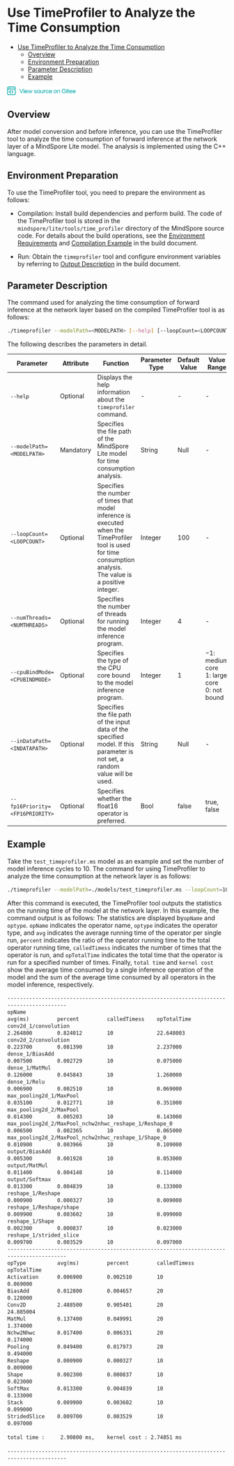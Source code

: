 # Use TimeProfiler to Analyze the Time Consumption

<!-- TOC -->

- [Use TimeProfiler to Analyze the Time Consumption](#use-timeprofiler-to-analyze-the-time-consumption)
    - [Overview](#overview)
    - [Environment Preparation](#environment-preparation)
    - [Parameter Description](#parameter-description)
    - [Example](#example)

<!-- /TOC -->

<a href="https://gitee.com/mindspore/docs/blob/master/lite/tutorials/source_en/use/timeprofiler_tool.md" target="_blank"><img src="../_static/logo_source.png"></a>

## Overview

After model conversion and before inference, you can use the TimeProfiler tool to analyze the time consumption of forward inference at the network layer of a MindSpore Lite model. The analysis is implemented using the C++ language.

## Environment Preparation

To use the TimeProfiler tool, you need to prepare the environment as follows:

- Compilation: Install build dependencies and perform build. The code of the TimeProfiler tool is stored in the `mindspore/lite/tools/time_profiler` directory of the MindSpore source code. For details about the build operations, see the [Environment Requirements](https://www.mindspore.cn/lite/tutorial/en/master/build.html#environment-requirements) and [Compilation Example](https://www.mindspore.cn/lite/tutorial/en/master/build.html#compilation-example) in the build document.

- Run: Obtain the `timeprofiler` tool and configure environment variables by referring to [Output Description](https://www.mindspore.cn/lite/tutorial/en/master/build.html#output-description) in the build document.

## Parameter Description

The command used for analyzing the time consumption of forward inference at the network layer based on the compiled TimeProfiler tool is as follows:

```bash
./timeprofiler --modelPath=<MODELPATH> [--help] [--loopCount=<LOOPCOUNT>] [--numThreads=<NUMTHREADS>] [--cpuBindMode=<CPUBINDMODE>] [--inDataPath=<INDATAPATH>] [--fp16Priority=<FP16PRIORITY>]
```

The following describes the parameters in detail.

| Parameter            | Attribute | Function                                                     | Parameter Type | Default Value | Value Range |
| ----------------- | ---- | ------------------------------------------------------------ | ------ | -------- | ---------------------------------- |
| `--help` | Optional | Displays the help information about the `timeprofiler` command. | - | - | - |
| `--modelPath=<MODELPATH> ` | Mandatory | Specifies the file path of the MindSpore Lite model for time consumption analysis. | String | Null  | -        |
| `--loopCount=<LOOPCOUNT>` | Optional | Specifies the number of times that model inference is executed when the TimeProfiler tool is used for time consumption analysis. The value is a positive integer. | Integer | 100 | - |
| `--numThreads=<NUMTHREADS>` | Optional | Specifies the number of threads for running the model inference program. | Integer | 4 | - |
| `--cpuBindMode=<CPUBINDMODE>` | Optional | Specifies the type of the CPU core bound to the model inference program. | Integer | 1      | −1: medium core<br/>1: large core<br/>0: not bound |
| `--inDataPath=<INDATAPATH>` | Optional | Specifies the file path of the input data of the specified model. If this parameter is not set, a random value will be used. | String | Null  | -        |
| `--fp16Priority=<FP16PRIORITY>` | Optional | Specifies whether the float16 operator is preferred. | Bool | false | true, false |

## Example

Take the `test_timeprofiler.ms` model as an example and set the number of model inference cycles to 10. The command for using TimeProfiler to analyze the time consumption at the network layer is as follows:

```bash
./timeprofiler --modelPath=./models/test_timeprofiler.ms --loopCount=10
```

After this command is executed, the TimeProfiler tool outputs the statistics on the running time of the model at the network layer. In this example, the command output is as follows: The statistics are displayed by`opName` and `optype`. `opName` indicates the operator name, `optype` indicates the operator type, and `avg` indicates the average running time of the operator per single run, `percent` indicates the ratio of the operator running time to the total operator running time, `calledTimess` indicates the number of times that the operator is run, and `opTotalTime` indicates the total time that the operator is run for a specified number of times. Finally, `total time` and `kernel cost` show the average time consumed by a single inference operation of the model and the sum of the average time consumed by all operators in the model inference, respectively.

```
-----------------------------------------------------------------------------------------
opName                                                          avg(ms)         percent         calledTimess    opTotalTime
conv2d_1/convolution                                            2.264800        0.824012        10              22.648003
conv2d_2/convolution                                            0.223700        0.081390        10              2.237000
dense_1/BiasAdd                                                 0.007500        0.002729        10              0.075000
dense_1/MatMul                                                  0.126000        0.045843        10              1.260000
dense_1/Relu                                                    0.006900        0.002510        10              0.069000
max_pooling2d_1/MaxPool                                         0.035100        0.012771        10              0.351000
max_pooling2d_2/MaxPool                                         0.014300        0.005203        10              0.143000
max_pooling2d_2/MaxPool_nchw2nhwc_reshape_1/Reshape_0           0.006500        0.002365        10              0.065000
max_pooling2d_2/MaxPool_nchw2nhwc_reshape_1/Shape_0             0.010900        0.003966        10              0.109000
output/BiasAdd                                                  0.005300        0.001928        10              0.053000
output/MatMul                                                   0.011400        0.004148        10              0.114000
output/Softmax                                                  0.013300        0.004839        10              0.133000
reshape_1/Reshape                                               0.000900        0.000327        10              0.009000
reshape_1/Reshape/shape                                         0.009900        0.003602        10              0.099000
reshape_1/Shape                                                 0.002300        0.000837        10              0.023000
reshape_1/strided_slice                                         0.009700        0.003529        10              0.097000
-----------------------------------------------------------------------------------------
opType          avg(ms)         percent         calledTimess    opTotalTime
Activation      0.006900        0.002510        10              0.069000
BiasAdd         0.012800        0.004657        20              0.128000
Conv2D          2.488500        0.905401        20              24.885004
MatMul          0.137400        0.049991        20              1.374000
Nchw2Nhwc       0.017400        0.006331        20              0.174000
Pooling         0.049400        0.017973        20              0.494000
Reshape         0.000900        0.000327        10              0.009000
Shape           0.002300        0.000837        10              0.023000
SoftMax         0.013300        0.004839        10              0.133000
Stack           0.009900        0.003602        10              0.099000
StridedSlice    0.009700        0.003529        10              0.097000

total time :     2.90800 ms,    kernel cost : 2.74851 ms

-----------------------------------------------------------------------------------------
```